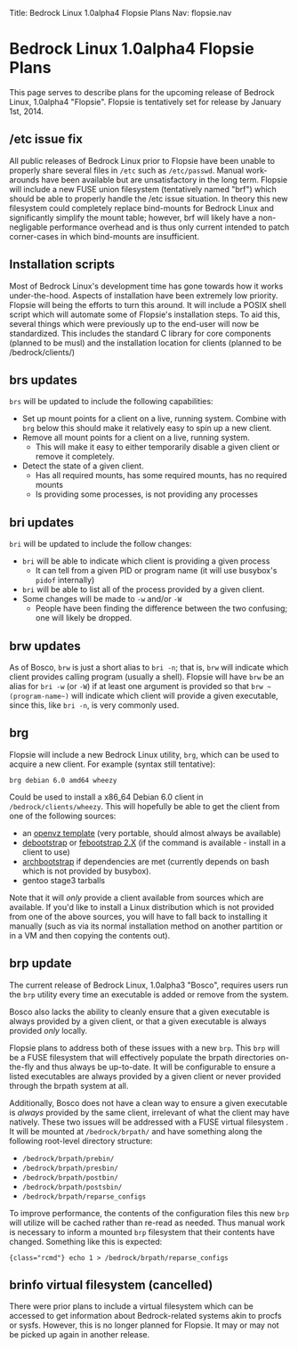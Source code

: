 Title: Bedrock Linux 1.0alpha4 Flopsie Plans
Nav: flopsie.nav

# Bedrock Linux 1.0alpha4 Flopsie Plans

This page serves to describe plans for the upcoming release of Bedrock Linux,
1.0alpha4 "Flopsie". Flopsie is tentatively set for release by January 1st,
2014.

## /etc issue fix

All public releases of Bedrock Linux prior to Flopsie have been unable to
properly share several files in `/etc` such as `/etc/passwd`.  Manual
work-arounds have been available but are unsatisfactory in the long term.
Flopsie will include a new FUSE union filesystem (tentatively named "brf")
which should be able to properly handle the /etc issue situation.  In theory
this new filesystem could completely replace bind-mounts for Bedrock Linux and
significantly simplify the mount table; however, brf will likely have a
non-negligable performance overhead and is thus only current intended to patch
corner-cases in which bind-mounts are insufficient.

## Installation scripts

Most of Bedrock Linux's development time has gone towards how it works
under-the-hood.  Aspects of installation have been extremely low priority.
Flopsie will being the efforts to turn this around.  It will include a POSIX
shell script which will automate some of Flopsie's installation steps.  To aid
this, several things which were previously up to the end-user will now be
standardized.  This includes the standard C library for core components
(planned to be musl) and the installation location for clients (planned to be
/bedrock/clients/)

## brs updates

`brs` will be updated to include the following capabilities:

- Set up mount points for a client on a live, running system.  Combine with
  `brg` below this should make it relatively easy to spin up a new client.
- Remove all mount points for a client on a live, running system.
    - This will make it easy to either temporarily disable a given client or remove it completely.
- Detect the state of a given client.
   - Has all required mounts, has some required mounts, has no required mounts
   - Is providing some processes, is not providing any processes

## bri updates

`bri` will be updated to include the follow changes:

- `bri` will be able to indicate which client is providing a given process
    - It can tell from a given PID or program name (it will use busybox's `pidof` internally)
- `bri` will be able to list all of the process provided by a given client.
- Some changes will be made to `-w` and/or `-W`
    - People have been finding the difference between the two confusing; one will likely be dropped.

## brw updates

As of Bosco, `brw` is just a short alias to `bri -n`; that is, `brw` will
indicate which client provides calling program (usually a shell).  Flopsie will
have `brw` be an alias for `bri -w` (or `-W`) if at least one argument is
provided so that `brw ~(program-name~)` will indicate which client will provide a
given executable, since this, like `bri -n`, is very commonly used.

## brg

Flopsie will include a new Bedrock Linux utility, `brg`, which can be used to
acquire a new client.  For example (syntax still tentative):

    brg debian 6.0 amd64 wheezy

Could be used to install a x86_64 Debian 6.0 client in `/bedrock/clients/wheezy`.
This will hopefully be able to get the client from one of the following
sources:

- an [openvz template](http://openvz.org/Download/template/precreated) (very portable, should almost always be available)
- [debootstrap](http://wiki.debian.org/Debootstrap) or [febootstrap 2.X](http://people.redhat.com/~rjones/supermin/) (if the command is available - install in a client to use)
- [archbootstrap](https://github.com/tokland/arch-bootstrap/) if dependencies are met (currently depends on bash which is not provided by busybox).
- gentoo stage3 tarballs

Note that it will *only* provide a client available from sources which are
available.  If you'd like to install a Linux distribution which is not provided
from one of the above sources, you will have to fall back to installing it
manually (such as via its normal installation method on another partition or in
a VM and then copying the contents out).

## brp update

The current release of Bedrock Linux, 1.0alpha3 "Bosco", requires users run the
`brp` utility every time an executable is added or remove from the system.

Bosco also lacks the ability to cleanly ensure that a given executable is
always provided by a given client, or that a given executable is always
provided *only* locally.

Flopsie plans to address both of these issues with a new `brp`.  This `brp`
will be a FUSE filesystem that will effectively populate the brpath directories
on-the-fly and thus always be up-to-date.  It will be configurable to ensure a
listed executables are always provided by a given client or never provided
through the brpath system at all.

Additionally, Bosco does not have a clean way to ensure a given executable is
*always* provided by the same client, irrelevant of what the client may have
natively.  These two issues will be addressed with a FUSE virtual filesystem .
It will be mounted at `/bedrock/brpath/` and have something along the following
root-level directory structure:

- `/bedrock/brpath/prebin/`
- `/bedrock/brpath/presbin/`
- `/bedrock/brpath/postbin/`
- `/bedrock/brpath/postsbin/`
- `/bedrock/brpath/reparse_configs`

To improve performance, the contents of the configuration files this new `brp`
will utilize will be cached rather than re-read as needed.  Thus manual work is
necessary to inform a mounted `brp` filesystem that their contents have
changed.  Something like this is expected:

    {class="rcmd"} echo 1 > /bedrock/brpath/reparse_configs

## brinfo virtual filesystem (cancelled)

There were prior plans to include a virtual filesystem which can be accessed to
get information about Bedrock-related systems akin to procfs or sysfs.
However, this is no longer planned for Flopsie.  It may or may not be picked up
again in another release.
